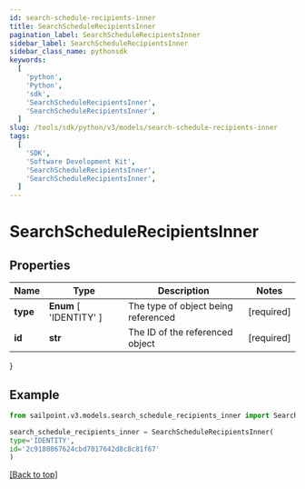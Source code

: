 ```yaml
---
id: search-schedule-recipients-inner
title: SearchScheduleRecipientsInner
pagination_label: SearchScheduleRecipientsInner
sidebar_label: SearchScheduleRecipientsInner
sidebar_class_name: pythonsdk
keywords:
  [
    'python',
    'Python',
    'sdk',
    'SearchScheduleRecipientsInner',
    'SearchScheduleRecipientsInner',
  ]
slug: /tools/sdk/python/v3/models/search-schedule-recipients-inner
tags:
  [
    'SDK',
    'Software Development Kit',
    'SearchScheduleRecipientsInner',
    'SearchScheduleRecipientsInner',
  ]
---
```


# SearchScheduleRecipientsInner

## Properties

| Name | Type | Description | Notes |
| --- | --- | --- | --- |
| **type** | **Enum** [ 'IDENTITY' ] | The type of object being referenced | [required] |
| **id** | **str** | The ID of the referenced object | [required] |

}

## Example

```python
from sailpoint.v3.models.search_schedule_recipients_inner import SearchScheduleRecipientsInner

search_schedule_recipients_inner = SearchScheduleRecipientsInner(
type='IDENTITY',
id='2c9180867624cbd7017642d8c8c81f67'
)

```

[[Back to top]](#)
